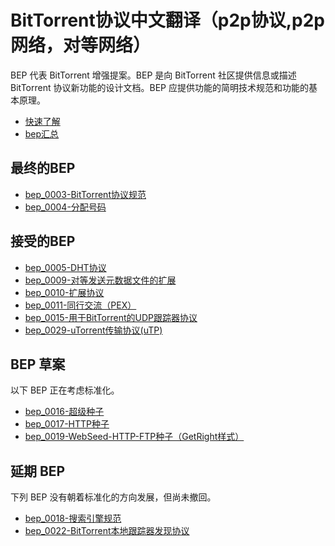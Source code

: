 # BitTorrent协议中文翻译（p2p协议,p2p网络，对等网络）  
BEP 代表 BitTorrent 增强提案。BEP 是向 BitTorrent 社区提供信息或描述 BitTorrent 协议新功能的设计文档。BEP 应提供功能的简明技术规范和功能的基本原理。
- [快速了解](快速了解.md)
- [bep汇总](bep汇总.md)

## 最终的BEP
- [bep_0003-BitTorrent协议规范](https://github.com/ccq18/bittorrent-cn/blob/master/最终的BEP/bep_0003-BitTorrent协议规范.md)
- [bep_0004-分配号码](https://github.com/ccq18/bittorrent-cn/blob/master/最终的BEP/bep_0004-分配号码.md)

## 接受的BEP
- [bep_0005-DHT协议](https://github.com/ccq18/bittorrent-cn/blob/master/接受的BEP/bep_0005-DHT协议.md)
- [bep_0009-对等发送元数据文件的扩展](https://github.com/ccq18/bittorrent-cn/blob/master/接受的BEP/bep_0009-对等发送元数据文件的扩展.md)
- [bep_0010-扩展协议](https://github.com/ccq18/bittorrent-cn/blob/master/接受的BEP/bep_0010-扩展协议.md)
- [bep_0011-同行交流（PEX）](https://github.com/ccq18/bittorrent-cn/blob/master/接受的BEP/bep_0011-同行交流（PEX）.md)
- [bep_0015-用于BitTorrent的UDP跟踪器协议](https://github.com/ccq18/bittorrent-cn/blob/master/接受的BEP/bep_0015-用于BitTorrent的UDP跟踪器协议.md)
- [bep_0029-uTorrent传输协议(uTP)](https://github.com/ccq18/bittorrent-cn/blob/master/接受的BEP/bep_0029-uTorrent传输协议(uTP).md)

## BEP 草案
以下 BEP 正在考虑标准化。
- [bep_0016-超级种子](https://github.com/ccq18/bittorrent-cn/blob/master/BEP草案/bep_0016-超级种子.md)
- [bep_0017-HTTP种子](https://github.com/ccq18/bittorrent-cn/blob/master/BEP草案/bep_0017-HTTP种子.md)
- [bep_0019-WebSeed-HTTP-FTP种子（GetRight样式）](https://github.com/ccq18/bittorrent-cn/blob/master/BEP草案/bep_0019-WebSeed-HTTP-FTP种子（GetRight样式）.md)

## 延期 BEP
下列 BEP 没有朝着标准化的方向发展，但尚未撤回。
- [bep_0018-搜索引擎规范](https://github.com/ccq18/bittorrent-cn/blob/master/延期的BEP/bep_0018-搜索引擎规范.md)
- [bep_0022-BitTorrent本地跟踪器发现协议](https://github.com/ccq18/bittorrent-cn/blob/master/延期的BEP/bep_0022-BitTorrent本地跟踪器发现协议.md)

